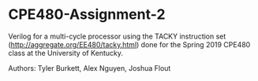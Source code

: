 # CPE480-Assignment-2

Verilog for a multi-cycle processor using the TACKY instruction set (http://aggregate.org/EE480/tacky.html) 
done for the Spring 2019 CPE480 class at the University of Kentucky.

Authors:
Tyler Burkett,
Alex Nguyen,
Joshua Flout
